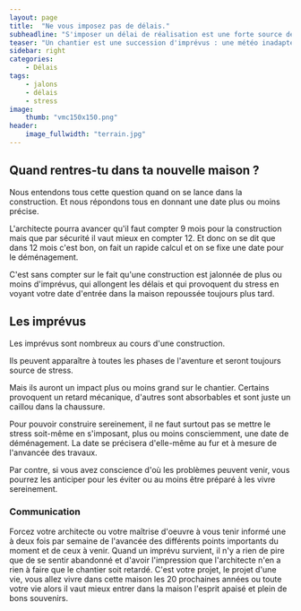 ```yaml
---
layout: page
title:  "Ne vous imposez pas de délais."
subheadline: "S'imposer un délai de réalisation est une forte source de stress."
teaser: "Un chantier est une succession d'imprévus : une météo inadaptée, un congé au mauvais moment, un SAV pas très disponible, un artisan qui disparait et se sont vos espoirs de rentrer dans votre nouvelle maison, à la date initialement prévue, qui partent en fumée, générant au passage de grands moments de stress."
sidebar: right
categories:
    - Délais
tags:
    - jalons
    - délais
    - stress
image:
    thumb: "vmc150x150.png"
header:
    image_fullwidth: "terrain.jpg"
---
```

## Quand rentres-tu dans ta nouvelle maison ?
Nous entendons tous cette question quand on se lance dans la construction. Et nous répondons tous en donnant une date plus ou moins précise.

L'architecte pourra avancer qu'il faut compter 9 mois pour la construction mais que par sécurité il vaut mieux en compter 12. Et donc on se dit que dans 12 mois c'est bon, on fait un rapide calcul et on se fixe une date pour le déménagement.

C'est sans compter sur le fait qu'une construction est jalonnée de plus ou moins d'imprévus, qui allongent les délais et qui provoquent du stress en voyant votre date d'entrée dans la maison repoussée toujours plus tard.

## Les imprévus
Les imprévus sont nombreux au cours d'une construction.

Ils peuvent apparaître à toutes les phases de l'aventure et seront toujours source de stress.

Mais ils auront un impact plus ou moins grand sur le chantier. Certains provoquent un retard mécanique, d'autres sont absorbables et sont juste un caillou dans la chaussure.

Pour pouvoir construire sereinement, il ne faut surtout pas se mettre le stress soit-même en s'imposant, plus ou moins consciemment, une date de déménagement. La date se précisera d'elle-même au fur et à mesure de l'anvancée des travaux.

Par contre, si vous avez conscience d'où les problèmes peuvent venir, vous pourrez les anticiper pour les éviter ou au moins être préparé à les vivre sereinement.

### Communication
Forcez votre architecte ou votre maîtrise d'oeuvre à vous tenir informé une à deux fois par semaine de l'avancée des différents points importants du moment et de ceux à venir. Quand un imprévu survient, il n'y a rien de pire que de se sentir abandonné et d'avoir l'impression que l'architecte n'en a rien à faire que le chantier soit retardé. C'est votre projet, le projet d'une vie, vous allez vivre dans cette maison les 20 prochaines années ou toute votre vie alors il vaut mieux entrer dans la maison l'esprit apaisé et plein de bons souvenirs. 

